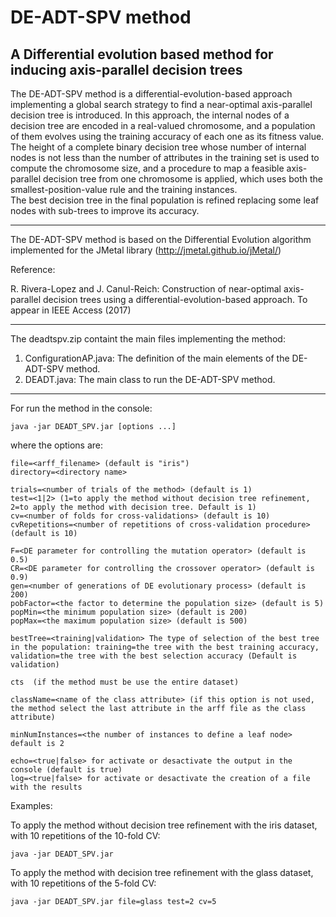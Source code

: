 # DE-ADT-SPV method
## A Differential evolution based method for inducing axis-parallel decision trees

The DE-ADT-SPV method is a differential-evolution-based approach implementing a global search strategy to find a near-optimal axis-parallel decision tree is introduced. In this approach, the internal nodes of a decision tree are encoded in a real-valued chromosome, and a population of them evolves using the training accuracy of each one as its fitness value.  The height of a complete binary decision tree whose number of internal nodes is not less than the number of attributes in the training set is used to compute the chromosome size, and a procedure to map a feasible axis-parallel decision tree from one chromosome is applied, which uses both the smallest-position-value rule and the training instances.  
The best decision tree in the final population is refined replacing some leaf nodes with sub-trees to improve its accuracy.

- - -

The DE-ADT-SPV method is based on the Differential Evolution algorithm implemented for the JMetal library (http://jmetal.github.io/jMetal/)

Reference:

R. Rivera-Lopez and J. Canul-Reich: Construction of near-optimal axis-parallel decision trees using a differential-evolution-based approach. To appear in IEEE Access (2017)

- - -

The deadtspv.zip containt the main files implementing the method:

1. ConfigurationAP.java: The definition of the main elements of the DE-ADT-SPV method.
2. DEADT.java: The main class to run the DE-ADT-SPV method.

- - -

For run the method in the console:

    java -jar DEADT_SPV.jar [options ...]

where the options are: 

    file=<arff_filename> (default is "iris")
    directory=<directory name>

    trials=<number of trials of the method> (default is 1)
    test=<1|2> (1=to apply the method without decision tree refinement, 2=to apply the method with decision tree. Default is 1)  
    cv=<number of folds for cross-validations> (default is 10)
    cvRepetitions=<number of repetitions of cross-validation procedure> (default is 10)

    F=<DE parameter for controlling the mutation operator> (default is 0.5)
    CR=<DE parameter for controlling the crossover operator> (default is 0.9)
    gen=<number of generations of DE evolutionary process> (default is 200)
    pobFactor=<the factor to determine the population size> (default is 5)
    popMin=<the minimum population size> (default is 200)
    popMax=<the maximum population size> (default is 500)

    bestTree=<training|validation> The type of selection of the best tree in the population: training=the tree with the best training accuracy, validation=the tree with the best selection accuracy (Default is validation)  

    cts  (if the method must be use the entire dataset)

    className=<name of the class attribute> (if this option is not used, the method select the last attribute in the arff file as the class attribute)

    minNumInstances=<the number of instances to define a leaf node> default is 2
  
    echo=<true|false> for activate or desactivate the output in the console (default is true)
    log=<true|false> for activate or desactivate the creation of a file with the results

Examples:

To apply the method without decision tree refinement with the iris dataset, with 10 repetitions of the 10-fold CV:

    java -jar DEADT_SPV.jar 

To apply the method with decision tree refinement with the glass dataset, with 10 repetitions of the 5-fold CV:
 
    java -jar DEADT_SPV.jar file=glass test=2 cv=5
    
